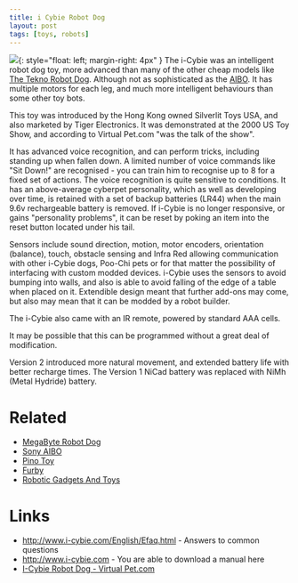 ```yaml
---
title: i Cybie Robot Dog
layout: post
tags: [toys, robots]
---
```

![](/galleries/2004-11-14-i-cybie-robot-dog/i-cybie-dog.jpg){: style="float: left; margin-right: 4px" }
The i-Cybie was an intelligent robot dog toy, more advanced than many of the other cheap models like [The Tekno Robot Dog](/wiki/tekno_robot_dog.html). Although not as sophisticated as the [AIBO](/wiki/aibo.html). It has multiple
motors for each leg, and much more intelligent behaviours than some other toy bots.

This toy was introduced by the Hong Kong owned Silverlit Toys USA, and also marketed by Tiger Electronics. It was demonstrated at the 2000 US Toy Show, and according to Virtual Pet.com "was the talk of the show".

It has advanced voice recognition, and can perform tricks, including standing up when fallen down. A limited number of voice commands like "Sit Down!" are recognised - you can train him to recognise up to 8 for a fixed set of actions. The voice recognition is quite sensitive to conditions. It has an above-average cyberpet personality, which as well as developing over time, is retained with a set of backup batteries (LR44) when the main 9.6v rechargeable battery is removed. If i-Cybie is no longer responsive, or gains "personality problems", it can be reset by poking an item into the reset button located under his tail.

Sensors include sound direction, motion, motor encoders, orientation (balance), touch, obstacle sensing and Infra Red allowing communication with other i-Cybie dogs, Poo-Chi pets or for that matter the possibility of interfacing with custom modded devices. i-Cybie uses the sensors to avoid bumping into walls, and also is able to avoid falling of the edge of a table when placed on it. Extendible design meant that further add-ons may come, but also may mean that it can be modded by a robot builder.

The i-Cybie also came with an IR remote, powered by standard AAA cells.

It may be possible that this can be programmed without a great deal of modification.

Version 2 introduced more natural movement, and extended battery life with better recharge times. The Version 1 NiCad battery was replaced with NiMh (Metal Hydride) battery.

# Related

* [MegaByte Robot Dog](/2004/11/14/megabyte-robot-dog.html)
* [Sony AIBO](/wiki/aibo.html)
* [Pino Toy](/wiki/pino_toy.html)
* [Furby](/wiki/furby.html)
* [Robotic Gadgets And Toys](/2005/08/02/robotic-toys-and-gadgets.html)

# Links

* <http://www.i-cybie.com/English/Efaq.html> - Answers to common questions
* <http://www.i-cybie.com> - You are able to download a manual here
* [I-Cybie Robot Dog - Virtual Pet.com](http://virtualpet.com/vp/farm/icybie/icybie.htm)
